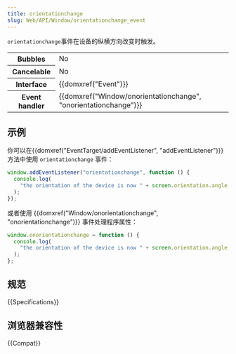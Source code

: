 ```yaml
---
title: orientationchange
slug: Web/API/Window/orientationchange_event
---
```


`orientationchange`事件在设备的纵横方向改变时触发。

<table class="properties">
  <tbody>
    <tr>
      <th scope="row">Bubbles</th>
      <td>No</td>
    </tr>
    <tr>
      <th scope="row">Cancelable</th>
      <td>No</td>
    </tr>
    <tr>
      <th scope="row">Interface</th>
      <td>{{domxref("Event")}}</td>
    </tr>
    <tr>
      <th scope="row">Event handler</th>
      <td>
        {{domxref("Window/onorientationchange", "onorientationchange")}}
      </td>
    </tr>
  </tbody>
</table>

## 示例

你可以在{{domxref("EventTarget/addEventListener", "addEventListener")}} 方法中使用 `orientationchange` 事件：

```js
window.addEventListener("orientationchange", function () {
  console.log(
    "the orientation of the device is now " + screen.orientation.angle,
  );
});
```

或者使用 {{domxref("Window/onorientationchange", "onorientationchange")}} 事件处理程序属性：

```js
window.onorientationchange = function () {
  console.log(
    "the orientation of the device is now " + screen.orientation.angle,
  );
};
```

## 规范

{{Specifications}}

## 浏览器兼容性

{{Compat}}
